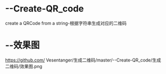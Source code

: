 # --Create-QR_code
create a QRCode from a string-根据字符串生成对应的二维码
# --效果图
https://github.com/ Vesentanger/生成二维码/master/--Create-QR_code/生成二维码/效果图.png
